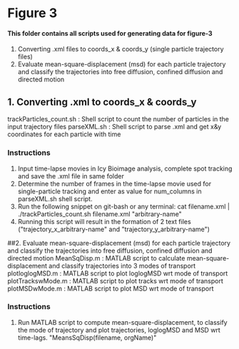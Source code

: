 # Figure 3
#### This folder contains all scripts used for generating data for figure-3
1. Converting .xml files to coords_x & coords_y (single particle trajectory files)
2. Evaluate mean-square-displacement (msd) for each particle trajectory and classify the trajectories into free diffusion, confined diffusion and directed motion

## 1. Converting .xml to coords_x & coords_y
trackParticles_count.sh : Shell script to count the number of particles in the input trajectory files
parseXML.sh : Shell script to parse .xml and get x&y coordinates for each particle with time 

### Instructions
1. Input time-lapse movies in Icy Bioimage analysis, complete spot tracking and save the .xml file in same folder
2. Determine the number of frames in the time-lapse movie used for single-particle tracking and enter as value for num_columns in parseXML.sh shell script. 
3. Run the following snippet on git-bash or any terminal: 
cat filename.xml | ./trackParticles_count.sh filename.xml "arbitrary-name"
4. Running this script will result in the formation of 2 text files ("trajectory_x_arbitrary-name" and "trajectory_y_arbitrary-name")


##2. Evaluate mean-square-displacement (msd) for each particle trajectory and classify the trajectories into free diffusion, confined diffusion and directed motion
MeanSqDisp.m : MATLAB script to calculate mean-square-displacement and classify trajectories into 3 modes of transport
plotloglogMSD.m : MATLAB script to plot loglogMSD wrt mode of transport
plotTrackswMode.m : MATLAB script to plot tracks wrt mode of transport
plotMSDwMode.m : MATLAB script to plot MSD wrt mode of transport
 
### Instructions
1. Run MATLAB script to compute mean-square-displacement, to classify the mode of trajectory and plot trajectories, loglogMSD and MSD wrt time-lags. "MeansSqDisp(filename, orgName)"